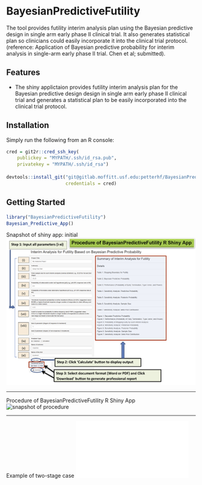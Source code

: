 # BayesianPredictiveFutility
The tool provides futility interim analysis plan using the Bayesian predictive design in single arm early  phase II clinical trial. It also generates  statistical plan so clinicians could easily incorporate it into the clinical trial protocol.
(reference: Application of Bayesian predictive probability for interim analysis in single-arm early phase II trial. Chen et al; submitted).


## Features

* The shiny applictaion provides futility interim analysis plan for the Bayesian predictive design design in single arm early  phase II clinical trial and generates a statistical plan to be easily incorporated  into the clinical trial protocol. 

## Installation

Simply run the following from an R console:

```r
cred = git2r::cred_ssh_key(
	publickey = "MYPATH/.ssh/id_rsa.pub", 
	privatekey = "MYPATH/.ssh/id_rsa")

devtools::install_git("git@gitlab.moffitt.usf.edu:petterhf/BayesianPredFutilPkg.git", 
					  credentials = cred)
```

## Getting Started

```r
library("BayesianPredictiveFutility")
Bayesian_Predictive_App()
```

Snapshot of shiny app: initial 
![snapshot of shiny app: initial](inst/img/ProcedureOfBayesianPredictiveFutilityRShinyApp.png)

-------------------------------
Procedure of BayesianPredictiveFutility R Shiny App 
![snapshot of procedure](Example/ProcedureOfBayesianPredictiveFutilityRShinyApp.png)

-------------------------------
Example of two-stage case
![snapshot of two-stage case](Example/Demonstration_Two_Stage.pdf)
